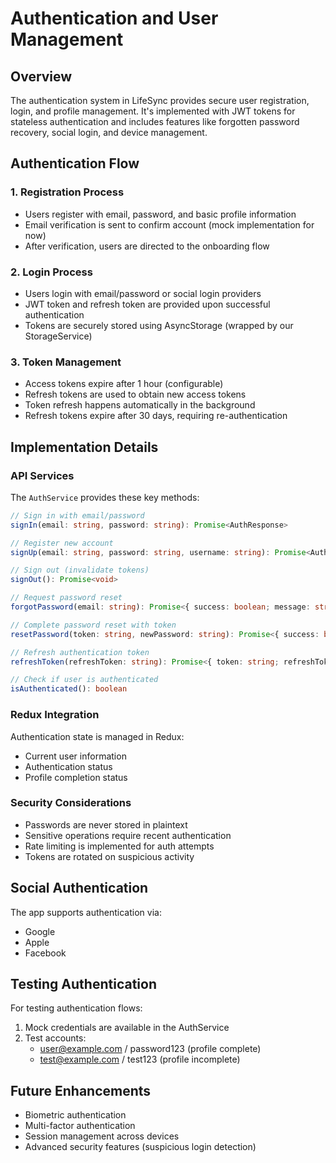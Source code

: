 # Authentication and User Management

## Overview
The authentication system in LifeSync provides secure user registration, login, and profile management. It's implemented with JWT tokens for stateless authentication and includes features like forgotten password recovery, social login, and device management.

## Authentication Flow

### 1. Registration Process
- Users register with email, password, and basic profile information
- Email verification is sent to confirm account (mock implementation for now)
- After verification, users are directed to the onboarding flow

### 2. Login Process
- Users login with email/password or social login providers
- JWT token and refresh token are provided upon successful authentication
- Tokens are securely stored using AsyncStorage (wrapped by our StorageService)

### 3. Token Management
- Access tokens expire after 1 hour (configurable)
- Refresh tokens are used to obtain new access tokens
- Token refresh happens automatically in the background
- Refresh tokens expire after 30 days, requiring re-authentication

## Implementation Details

### API Services
The `AuthService` provides these key methods:

```typescript
// Sign in with email/password
signIn(email: string, password: string): Promise<AuthResponse>

// Register new account
signUp(email: string, password: string, username: string): Promise<AuthResponse>

// Sign out (invalidate tokens)
signOut(): Promise<void>

// Request password reset
forgotPassword(email: string): Promise<{ success: boolean; message: string }>

// Complete password reset with token
resetPassword(token: string, newPassword: string): Promise<{ success: boolean; message: string }>

// Refresh authentication token
refreshToken(refreshToken: string): Promise<{ token: string; refreshToken: string }>

// Check if user is authenticated
isAuthenticated(): boolean
```

### Redux Integration
Authentication state is managed in Redux:
- Current user information
- Authentication status
- Profile completion status

### Security Considerations
- Passwords are never stored in plaintext
- Sensitive operations require recent authentication
- Rate limiting is implemented for auth attempts
- Tokens are rotated on suspicious activity

## Social Authentication
The app supports authentication via:
- Google
- Apple
- Facebook

## Testing Authentication
For testing authentication flows:
1. Mock credentials are available in the AuthService
2. Test accounts: 
   - user@example.com / password123 (profile complete)  
   - test@example.com / test123 (profile incomplete)

## Future Enhancements
- Biometric authentication
- Multi-factor authentication
- Session management across devices
- Advanced security features (suspicious login detection)
